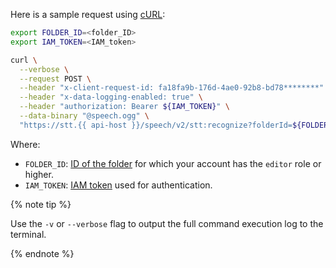 Here is a sample request using [cURL](https://curl.haxx.se):

```bash
export FOLDER_ID=<folder_ID>
export IAM_TOKEN=<IAM_token>

curl \
  --verbose \
  --request POST \
  --header "x-client-request-id: fa18fa9b-176d-4ae0-92b8-bd78********" \
  --header "x-data-logging-enabled: true" \
  --header "authorization: Bearer ${IAM_TOKEN}" \
  --data-binary "@speech.ogg" \
  "https://stt.{{ api-host }}/speech/v2/stt:recognize?folderId=${FOLDER_ID}"
```

Where:

* `FOLDER_ID`: [ID of the folder](../../resource-manager/operations/folder/get-id.md) for which your account has the `editor` role or higher.
* `IAM_TOKEN`: [IAM token](../../iam/operations/iam-token/create.md) used for authentication.

{% note tip %}

Use the `-v` or `--verbose` flag to output the full command execution log to the terminal.

{% endnote %}
